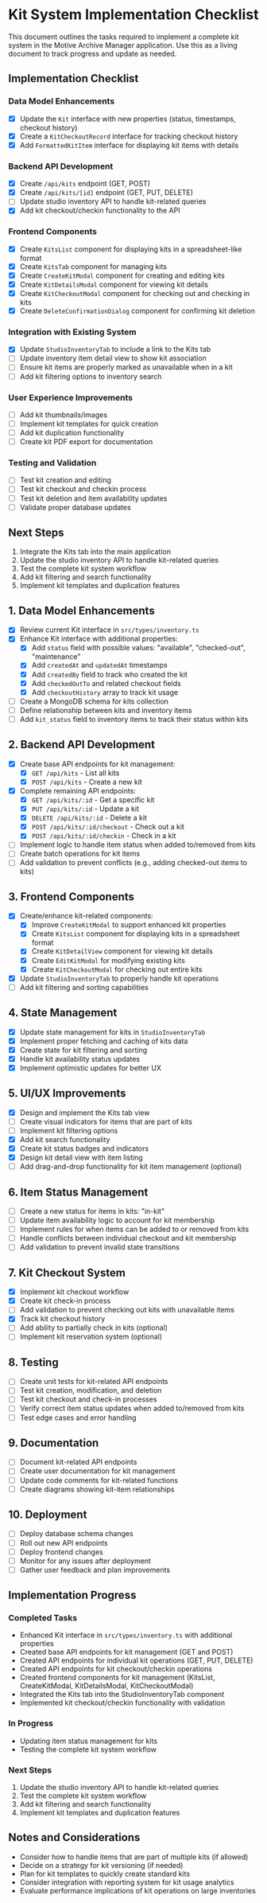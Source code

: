 # Kit System Implementation Checklist

This document outlines the tasks required to implement a complete kit system in the Motive Archive Manager application. Use this as a living document to track progress and update as needed.

## Implementation Checklist

### Data Model Enhancements

- [x] Update the `Kit` interface with new properties (status, timestamps, checkout history)
- [x] Create a `KitCheckoutRecord` interface for tracking checkout history
- [x] Add `FormattedKitItem` interface for displaying kit items with details

### Backend API Development

- [x] Create `/api/kits` endpoint (GET, POST)
- [x] Create `/api/kits/[id]` endpoint (GET, PUT, DELETE)
- [ ] Update studio inventory API to handle kit-related queries
- [x] Add kit checkout/checkin functionality to the API

### Frontend Components

- [x] Create `KitsList` component for displaying kits in a spreadsheet-like format
- [x] Create `KitsTab` component for managing kits
- [x] Create `CreateKitModal` component for creating and editing kits
- [x] Create `KitDetailsModal` component for viewing kit details
- [x] Create `KitCheckoutModal` component for checking out and checking in kits
- [x] Create `DeleteConfirmationDialog` component for confirming kit deletion

### Integration with Existing System

- [x] Update `StudioInventoryTab` to include a link to the Kits tab
- [ ] Update inventory item detail view to show kit association
- [ ] Ensure kit items are properly marked as unavailable when in a kit
- [ ] Add kit filtering options to inventory search

### User Experience Improvements

- [ ] Add kit thumbnails/images
- [ ] Implement kit templates for quick creation
- [ ] Add kit duplication functionality
- [ ] Create kit PDF export for documentation

### Testing and Validation

- [ ] Test kit creation and editing
- [ ] Test kit checkout and checkin process
- [ ] Test kit deletion and item availability updates
- [ ] Validate proper database updates

## Next Steps

1. Integrate the Kits tab into the main application
2. Update the studio inventory API to handle kit-related queries
3. Test the complete kit system workflow
4. Add kit filtering and search functionality
5. Implement kit templates and duplication features

## 1. Data Model Enhancements

- [x] Review current Kit interface in `src/types/inventory.ts`
- [x] Enhance Kit interface with additional properties:
  - [x] Add `status` field with possible values: "available", "checked-out", "maintenance"
  - [x] Add `createdAt` and `updatedAt` timestamps
  - [x] Add `createdBy` field to track who created the kit
  - [x] Add `checkedOutTo` and related checkout fields
  - [x] Add `checkoutHistory` array to track kit usage
- [ ] Create a MongoDB schema for kits collection
- [ ] Define relationship between kits and inventory items
- [ ] Add `kit_status` field to inventory items to track their status within kits

## 2. Backend API Development

- [x] Create base API endpoints for kit management:
  - [x] `GET /api/kits` - List all kits
  - [x] `POST /api/kits` - Create a new kit
- [x] Complete remaining API endpoints:
  - [x] `GET /api/kits/:id` - Get a specific kit
  - [x] `PUT /api/kits/:id` - Update a kit
  - [x] `DELETE /api/kits/:id` - Delete a kit
  - [x] `POST /api/kits/:id/checkout` - Check out a kit
  - [x] `POST /api/kits/:id/checkin` - Check in a kit
- [ ] Implement logic to handle item status when added to/removed from kits
- [ ] Create batch operations for kit items
- [ ] Add validation to prevent conflicts (e.g., adding checked-out items to kits)

## 3. Frontend Components

- [x] Create/enhance kit-related components:
  - [x] Improve `CreateKitModal` to support enhanced kit properties
  - [x] Create `KitsList` component for displaying kits in a spreadsheet format
  - [x] Create `KitDetailView` component for viewing kit details
  - [x] Create `EditKitModal` for modifying existing kits
  - [x] Create `KitCheckoutModal` for checking out entire kits
- [x] Update `StudioInventoryTab` to properly handle kit operations
- [ ] Add kit filtering and sorting capabilities

## 4. State Management

- [x] Update state management for kits in `StudioInventoryTab`
- [x] Implement proper fetching and caching of kits data
- [x] Create state for kit filtering and sorting
- [x] Handle kit availability status updates
- [x] Implement optimistic updates for better UX

## 5. UI/UX Improvements

- [x] Design and implement the Kits tab view
- [ ] Create visual indicators for items that are part of kits
- [ ] Implement kit filtering options
- [x] Add kit search functionality
- [x] Create kit status badges and indicators
- [x] Design kit detail view with item listing
- [ ] Add drag-and-drop functionality for kit item management (optional)

## 6. Item Status Management

- [ ] Create a new status for items in kits: "in-kit"
- [ ] Update item availability logic to account for kit membership
- [ ] Implement rules for when items can be added to or removed from kits
- [ ] Handle conflicts between individual checkout and kit membership
- [ ] Add validation to prevent invalid state transitions

## 7. Kit Checkout System

- [x] Implement kit checkout workflow
- [x] Create kit check-in process
- [ ] Add validation to prevent checking out kits with unavailable items
- [x] Track kit checkout history
- [ ] Add ability to partially check in kits (optional)
- [ ] Implement kit reservation system (optional)

## 8. Testing

- [ ] Create unit tests for kit-related API endpoints
- [ ] Test kit creation, modification, and deletion
- [ ] Test kit checkout and check-in processes
- [ ] Verify correct item status updates when added to/removed from kits
- [ ] Test edge cases and error handling

## 9. Documentation

- [ ] Document kit-related API endpoints
- [ ] Create user documentation for kit management
- [ ] Update code comments for kit-related functions
- [ ] Create diagrams showing kit-item relationships

## 10. Deployment

- [ ] Deploy database schema changes
- [ ] Roll out new API endpoints
- [ ] Deploy frontend changes
- [ ] Monitor for any issues after deployment
- [ ] Gather user feedback and plan improvements

## Implementation Progress

### Completed Tasks

- Enhanced Kit interface in `src/types/inventory.ts` with additional properties
- Created base API endpoints for kit management (GET and POST)
- Created API endpoints for individual kit operations (GET, PUT, DELETE)
- Created API endpoints for kit checkout/checkin operations
- Created frontend components for kit management (KitsList, CreateKitModal, KitDetailsModal, KitCheckoutModal)
- Integrated the Kits tab into the StudioInventoryTab component
- Implemented kit checkout/checkin functionality with validation

### In Progress

- Updating item status management for kits
- Testing the complete kit system workflow

### Next Steps

1. Update the studio inventory API to handle kit-related queries
2. Test the complete kit system workflow
3. Add kit filtering and search functionality
4. Implement kit templates and duplication features

## Notes and Considerations

- Consider how to handle items that are part of multiple kits (if allowed)
- Decide on a strategy for kit versioning (if needed)
- Plan for kit templates to quickly create standard kits
- Consider integration with reporting system for kit usage analytics
- Evaluate performance implications of kit operations on large inventories
